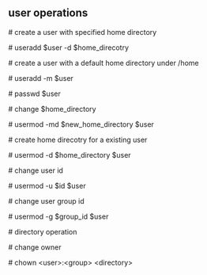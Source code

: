 ## user operations
\# create a user with specified home directory

\# useradd $user -d $home_direcotry

\# create a user with a default home directory under /home

\# useradd -m $user

\# passwd $user

\# change $home_directory

\# usermod -md $new_home_directory $user

\# create home direcotry for a existing user

\# usermod -d $home_directory $user

\# change user id

\# usermod -u $id $user

\# change user group id

\# usermod -g $group_id $user

\# directory operation

\# change owner

\# chown \<user\>:\<group\> \<directory\>

